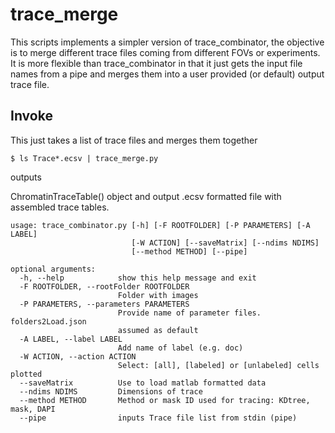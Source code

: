 # trace_merge

This scripts implements a simpler version of trace_combinator, the objective is to merge different trace files coming from different FOVs or experiments. It is more flexible than trace_combinator in that it just gets the input file names from a pipe and merges them into a user provided (or default) output trace file.

## Invoke

This just takes a list of trace files and merges them together 

```
$ ls Trace*.ecsv | trace_merge.py
```

outputs

ChromatinTraceTable() object and output .ecsv formatted file with assembled trace tables.

```
usage: trace_combinator.py [-h] [-F ROOTFOLDER] [-P PARAMETERS] [-A LABEL]
                           [-W ACTION] [--saveMatrix] [--ndims NDIMS]
                           [--method METHOD] [--pipe]

optional arguments:
  -h, --help            show this help message and exit
  -F ROOTFOLDER, --rootFolder ROOTFOLDER
                        Folder with images
  -P PARAMETERS, --parameters PARAMETERS
                        Provide name of parameter files. folders2Load.json
                        assumed as default
  -A LABEL, --label LABEL
                        Add name of label (e.g. doc)
  -W ACTION, --action ACTION
                        Select: [all], [labeled] or [unlabeled] cells plotted
  --saveMatrix          Use to load matlab formatted data
  --ndims NDIMS         Dimensions of trace
  --method METHOD       Method or mask ID used for tracing: KDtree, mask, DAPI
  --pipe                inputs Trace file list from stdin (pipe)
```

